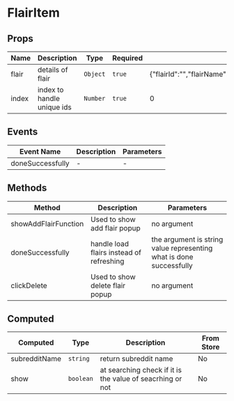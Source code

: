 # FlairItem

## Props

<!-- @vuese:FlairItem:props:start -->
|Name|Description|Type|Required|Default|
|---|---|---|---|---|
|flair|details of flair|`Object`|`true`|{"flairId":"","flairName":"","flairOrder":"","backgroundColor":"","textColor":""}|
|index|index to handle unique ids|`Number`|`true`|0|

<!-- @vuese:FlairItem:props:end -->


## Events

<!-- @vuese:FlairItem:events:start -->
|Event Name|Description|Parameters|
|---|---|---|
|doneSuccessfully|-|-|

<!-- @vuese:FlairItem:events:end -->


## Methods

<!-- @vuese:FlairItem:methods:start -->
|Method|Description|Parameters|
|---|---|---|
|showAddFlairFunction|Used to show add flair popup|no argument|
|doneSuccessfully|handle load flairs instead of refreshing|the argument is string value representing what is done successfully|
|clickDelete|Used to show delete flair popup|no argument|

<!-- @vuese:FlairItem:methods:end -->


## Computed

<!-- @vuese:FlairItem:computed:start -->
|Computed|Type|Description|From Store|
|---|---|---|---|
|subredditName|`string`|return subreddit name|No|
|show|`boolean`|at searching check if it is the value of seacrhing or not|No|

<!-- @vuese:FlairItem:computed:end -->


